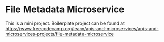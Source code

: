 # File Metadata Microservice

This is a mini project. Boilerplate project can be found at https://www.freecodecamp.org/learn/apis-and-microservices/apis-and-microservices-projects/file-metadata-microservice
